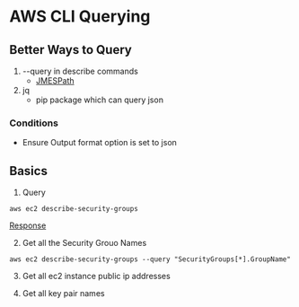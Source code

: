 # AWS CLI Querying

## Better Ways to Query
1. --query in describe commands
    * [JMESPath](http://jmespath.org/)
2. jq 
    * pip package which can query json

### Conditions
* Ensure Output format option is set to json

## Basics
1. Query
```
aws ec2 describe-security-groups
```
[Response](./outputs/response1.json)

2. Get all the Security Grouo Names
```
aws ec2 describe-security-groups --query "SecurityGroups[*].GroupName"
```

3. Get all ec2 instance public ip addresses

4. Get all key pair names